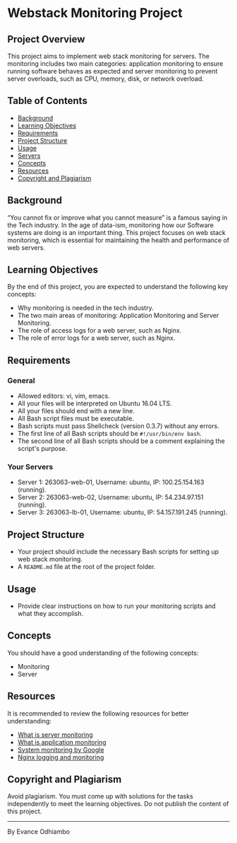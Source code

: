 # Webstack Monitoring Project

## Project Overview

This project aims to implement web stack monitoring for servers. The monitoring includes two main categories: application monitoring to ensure running software behaves as expected and server monitoring to prevent server overloads, such as CPU, memory, disk, or network overload. 

## Table of Contents

- [Background](#background)
- [Learning Objectives](#learning-objectives)
- [Requirements](#requirements)
- [Project Structure](#project-structure)
- [Usage](#usage)
- [Servers](#servers)
- [Concepts](#concepts)
- [Resources](#resources)
- [Copyright and Plagiarism](#copyright-and-plagiarism)

## Background

“You cannot fix or improve what you cannot measure” is a famous saying in the Tech industry. In the age of data-ism, monitoring how our Software systems are doing is an important thing. This project focuses on web stack monitoring, which is essential for maintaining the health and performance of web servers.

## Learning Objectives

By the end of this project, you are expected to understand the following key concepts:
- Why monitoring is needed in the tech industry.
- The two main areas of monitoring: Application Monitoring and Server Monitoring.
- The role of access logs for a web server, such as Nginx.
- The role of error logs for a web server, such as Nginx.

## Requirements

### General

- Allowed editors: vi, vim, emacs.
- All your files will be interpreted on Ubuntu 16.04 LTS.
- All your files should end with a new line.
- All Bash script files must be executable.
- Bash scripts must pass Shellcheck (version 0.3.7) without any errors.
- The first line of all Bash scripts should be `#!/usr/bin/env bash`.
- The second line of all Bash scripts should be a comment explaining the script's purpose.

### Your Servers

- Server 1: 263063-web-01, Username: ubuntu, IP: 100.25.154.163 (running).
- Server 2: 263063-web-02, Username: ubuntu, IP: 54.234.97.151 (running).
- Server 3: 263063-lb-01, Username: ubuntu, IP: 54.157.191.245 (running).

## Project Structure

- Your project should include the necessary Bash scripts for setting up web stack monitoring.
- A `README.md` file at the root of the project folder.

## Usage

- Provide clear instructions on how to run your monitoring scripts and what they accomplish.

## Concepts

You should have a good understanding of the following concepts:
- Monitoring
- Server

## Resources

It is recommended to review the following resources for better understanding:
- [What is server monitoring](#)
- [What is application monitoring](#)
- [System monitoring by Google](#)
- [Nginx logging and monitoring](#)

## Copyright and Plagiarism

Avoid plagiarism. You must come up with solutions for the tasks independently to meet the learning objectives. Do not publish the content of this project.

---
By Evance Odhiambo
